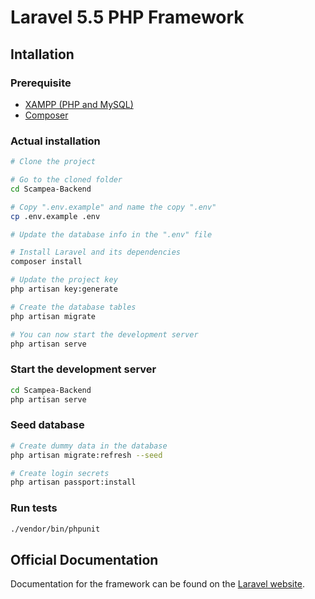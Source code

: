 # Laravel 5.5 PHP Framework

## Intallation

### Prerequisite

* [XAMPP (PHP and MySQL)](https://www.apachefriends.org/download.html)
* [Composer](https://getcomposer.org/download/)

### Actual installation
```bash
# Clone the project

# Go to the cloned folder
cd Scampea-Backend

# Copy ".env.example" and name the copy ".env"
cp .env.example .env

# Update the database info in the ".env" file

# Install Laravel and its dependencies
composer install

# Update the project key
php artisan key:generate

# Create the database tables
php artisan migrate

# You can now start the development server
php artisan serve
```

### Start the development server
```bash
cd Scampea-Backend
php artisan serve
```

### Seed database
```bash
# Create dummy data in the database
php artisan migrate:refresh --seed

# Create login secrets
php artisan passport:install
```

### Run tests
```bash
./vendor/bin/phpunit
```

## Official Documentation

Documentation for the framework can be found on the [Laravel website](http://laravel.com/docs).

